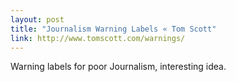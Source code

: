 ```yaml
---
layout: post
title: "Journalism Warning Labels « Tom Scott"
link: http://www.tomscott.com/warnings/
---
```

Warning labels for poor Journalism, interesting idea.
